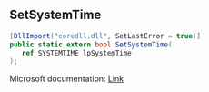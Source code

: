 ## SetSystemTime

```csharp
[DllImport("coredll.dll", SetLastError = true)]
public static extern bool SetSystemTime(
   ref SYSTEMTIME lpSystemTime
);
```

Microsoft documentation: [Link](https://docs.microsoft.com/en-us/windows/win32/api/sysinfoapi/nf-sysinfoapi-setsystemtime)
